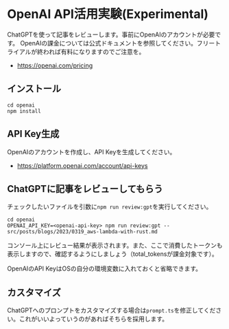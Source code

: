 # OpenAI API活用実験(Experimental)

ChatGPTを使って記事をレビューします。事前にOpenAIのアカウントが必要です。
OpenAIの課金については公式ドキュメントを参照してください。フリートライアルが終われば有料になりますのでご注意を。

- <https://openai.com/pricing>

## インストール

```shell
cd openai
npm install
```

## API Key生成

OpenAIのアカウントを作成し、API Keyを生成してください。

- <https://platform.openai.com/account/api-keys>

## ChatGPTに記事をレビューしてもらう

チェックしたいファイルを引数に`npm run review:gpt`を実行してください。

```shell
cd openai
OPENAI_API_KEY=<openai-api-key> npm run review:gpt -- src/posts/blogs/2023/0319_aws-lambda-with-rust.md
```

コンソール上にレビュー結果が表示されます。また、ここで消費したトークンも表示しますので、確認するようにしましょう（total_tokensが課金対象です）。

OpenAIのAPI KeyはOSの自分の環境変数に入れておくと省略できます。

## カスタマイズ

ChatGPTへのプロンプトをカスタマイズする場合は`prompt.ts`を修正してください。これがいいよっていうのがあればそちらを採用します。
